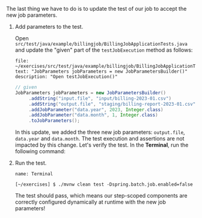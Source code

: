 The last thing we have to do is to update the test of our job to accept the new job parameters.

1. Add parameters to the test.

   Open `src/test/java/example/billingjob/BillingJobApplicationTests.java` and update the "given" part of the `testJobExecution` method as follows:

   ```editor:select-matching-text
   file: ~/exercises/src/test/java/example/billingjob/BillingJobApplicationTests.java
   text: "JobParameters jobParameters = new JobParametersBuilder()"
   description: "Open testJobExecution()"
   ```

   ```java
   // given
   JobParameters jobParameters = new JobParametersBuilder()
   		.addString("input.file", "input/billing-2023-01.csv")
   		.addString("output.file", "staging/billing-report-2023-01.csv")
   		.addJobParameter("data.year", 2023, Integer.class)
   		.addJobParameter("data.month", 1, Integer.class)
   		.toJobParameters();
   ```

   In this update, we added the three new job parameters: `output.file`, `data.year` and `data.month`. The test execution and assertions are not impacted by this change. Let's verify the test. In the **Terminal**, run the following command:

1. Run the test.

   ```dashboard:open-dashboard
   name: Terminal
   ```

   ```shell
   [~/exercises] $ ./mvnw clean test -Dspring.batch.job.enabled=false
   ```

   The test should pass, which means our step-scoped components are correctly configured dynamically at runtime with the new job parameters!
